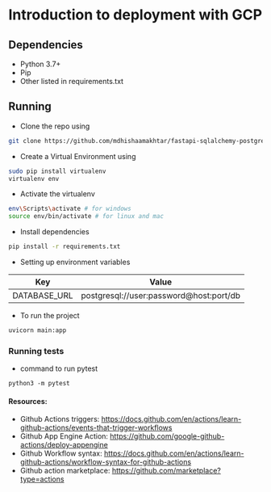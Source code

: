 # Introduction to deployment with GCP
## Dependencies

- Python 3.7+
- Pip
- Other listed in requirements.txt

## Running

- Clone the repo using

```bash
git clone https://github.com/mdhishaamakhtar/fastapi-sqlalchemy-postgres-template
```

- Create a Virtual Environment using

```bash
sudo pip install virtualenv
virtualenv env
```

- Activate the virtualenv

```bash
env\Scripts\activate # for windows
source env/bin/activate # for linux and mac
```

- Install dependencies

```bash
pip install -r requirements.txt
```

- Setting up environment variables

| Key     | Value |
| ----------- | ----------- |
| DATABASE_URL   | postgresql://user:password@host:port/db|

- To run the project

```bash
uvicorn main:app
```

### Running tests

- command to run pytest 
```
python3 -m pytest
```

#### Resources:

- Github Actions triggers: https://docs.github.com/en/actions/learn-github-actions/events-that-trigger-workflows
- Github App Engine Action: https://github.com/google-github-actions/deploy-appengine
- Github Workflow syntax: https://docs.github.com/en/actions/learn-github-actions/workflow-syntax-for-github-actions
- Github action marketplace: https://github.com/marketplace?type=actions